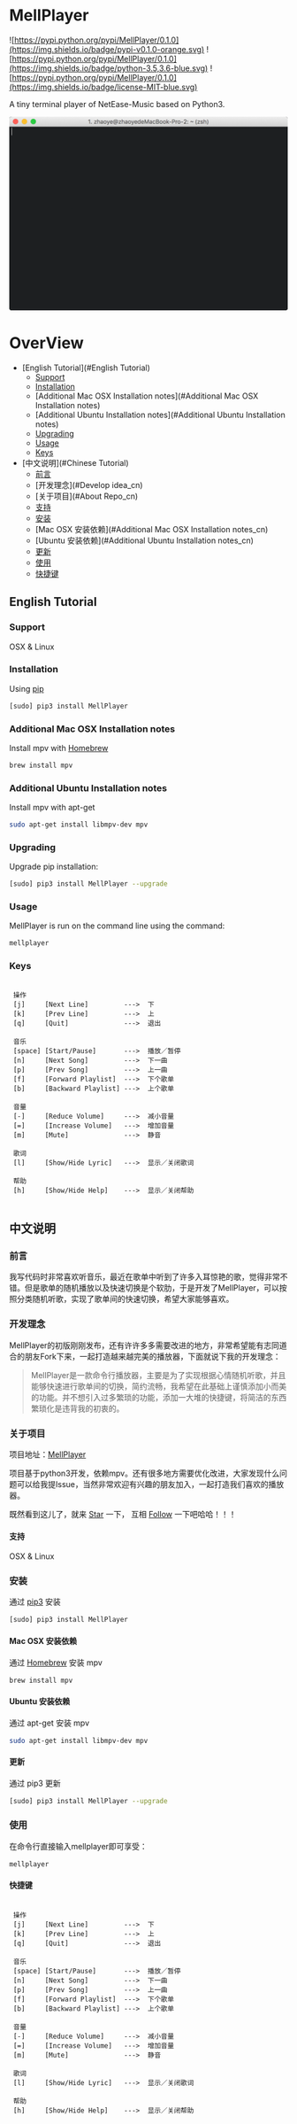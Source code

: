 # MellPlayer
![https://pypi.python.org/pypi/MellPlayer/0.1.0](https://img.shields.io/badge/pypi-v0.1.0-orange.svg)
![https://pypi.python.org/pypi/MellPlayer/0.1.0](https://img.shields.io/badge/python-3.5,3.6-blue.svg)
![https://pypi.python.org/pypi/MellPlayer/0.1.0](https://img.shields.io/badge/license-MIT-blue.svg)

A tiny terminal player of NetEase-Music based on Python3.

![](document/mellplayer_tutorial.gif)

# OverView
* [English Tutorial](#English Tutorial)
	- [Support](#Support)
	- [Installation](#Installation)
	- [Additional Mac OSX Installation notes](#Additional Mac OSX Installation notes)
	- [Additional Ubuntu Installation notes](#Additional Ubuntu Installation notes)
	- [Upgrading](#Upgrading)
	- [Usage](#Usage)
	- [Keys](#Keys)
* [中文说明](#Chinese Tutorial)
	- [前言](#Preface_cn)
	- [开发理念](#Develop idea_cn)
	- [关于项目](#About Repo_cn)
	- [支持](#Support_cn)
	- [安装](#Installation_cn)
	- [Mac OSX 安装依赖](#Additional Mac OSX Installation notes_cn)
	- [Ubuntu 安装依赖](#Additional Ubuntu Installation notes_cn)
	- [更新](#Upgrading_cn)
	- [使用](#Usage_cn)
	- [快捷键](#Keys_cn)

## <a name="English Tutorial"></a>English Tutorial

### <a name="Support"></a>Support
OSX & Linux

### <a name="Installation"></a>Installation
Using [pip](https://pip.pypa.io/en/stable/)
```bash
[sudo] pip3 install MellPlayer
```

### <a name="Additional Mac OSX Installation notes"></a>Additional Mac OSX Installation notes
Install mpv with [Homebrew](https://brew.sh/)
```bash
brew install mpv
```

### <a name="Additional Ubuntu Installation notes"></a>Additional Ubuntu Installation notes

Install mpv with apt-get
```bash
sudo apt-get install libmpv-dev mpv
```

### <a name="Upgrading"></a>Upgrading
Upgrade pip installation:
```bash
[sudo] pip3 install MellPlayer --upgrade
```

### <a name="Usage"></a>Usage
MellPlayer is run on the command line using the command:
```bash
mellplayer
```

### <a name="Keys"></a>Keys
```

 操作
 [j]     [Next Line]         --->  下
 [k]     [Prev Line]         --->  上
 [q]     [Quit]              --->  退出

 音乐
 [space] [Start/Pause]       --->  播放／暂停
 [n]     [Next Song]         --->  下一曲
 [p]     [Prev Song]         --->  上一曲
 [f]     [Forward Playlist]  --->  下个歌单
 [b]     [Backward Playlist] --->  上个歌单

 音量
 [-]     [Reduce Volume]     --->  减小音量
 [=]     [Increase Volume]   --->  增加音量
 [m]     [Mute]              --->  静音

 歌词
 [l]     [Show/Hide Lyric]   --->  显示／关闭歌词

 帮助
 [h]     [Show/Hide Help]    --->  显示／关闭帮助
     
```


## <a name="Chinese Tutorial"></a>中文说明

### <a name="Preface_cn"></a>前言
我写代码时非常喜欢听音乐，最近在歌单中听到了许多入耳惊艳的歌，觉得非常不错。但是歌单的随机播放以及快速切换是个软肋，于是开发了MellPlayer，可以按照分类随机听歌，实现了歌单间的快速切换，希望大家能够喜欢。

### <a name="Develop idea_cn"></a>开发理念
MellPlayer的初版刚刚发布，还有许许多多需要改进的地方，非常希望能有志同道合的朋友Fork下来，一起打造越来越完美的播放器，下面就说下我的开发理念：

>MellPlayer是一款命令行播放器，主要是为了实现根据心情随机听歌，并且能够快速进行歌单间的切换，简约流畅，我希望在此基础上谨慎添加小而美的功能。并不想引入过多繁琐的功能，添加一大堆的快捷键，将简洁的东西繁琐化是违背我的初衷的。


### <a name="About Repo_cn"></a>关于项目
项目地址：[MellPlayer](https://github.com/Mellcap/MellPlayer)

项目基于python3开发，依赖mpv。还有很多地方需要优化改进，大家发现什么问题可以给我提Issue，当然非常欢迎有兴趣的朋友加入，一起打造我们喜欢的播放器。

既然看到这儿了，就来 [Star](https://github.com/Mellcap/MellPlayer) 一下， 互相 [Follow](https://github.com/Mellcap) 一下吧哈哈！！！

#### <a name="Support_cn"></a>支持
OSX & Linux

### <a name="Installation_cn"></a>安装
通过 [pip3](https://pip.pypa.io/en/stable/) 安装
```bash
[sudo] pip3 install MellPlayer
```

#### <a name="Additional Mac OSX Installation notes_cn"></a>Mac OSX 安装依赖
通过 [Homebrew](https://brew.sh/) 安装 mpv
```bash
brew install mpv
```

#### <a name="Additional Ubuntu Installation notes_cn"></a>Ubuntu 安装依赖
通过 apt-get 安装 mpv
```bash
sudo apt-get install libmpv-dev mpv
```

#### <a name="Upgrading_cn"></a>更新
通过 pip3 更新
```bash
[sudo] pip3 install MellPlayer --upgrade
```

### <a name="Usage_cn"></a>使用
在命令行直接输入mellplayer即可享受：
```bash
mellplayer
```

#### <a name="Keys_cn"></a>快捷键
```

 操作
 [j]     [Next Line]         --->  下
 [k]     [Prev Line]         --->  上
 [q]     [Quit]              --->  退出

 音乐
 [space] [Start/Pause]       --->  播放／暂停
 [n]     [Next Song]         --->  下一曲
 [p]     [Prev Song]         --->  上一曲
 [f]     [Forward Playlist]  --->  下个歌单
 [b]     [Backward Playlist] --->  上个歌单

 音量
 [-]     [Reduce Volume]     --->  减小音量
 [=]     [Increase Volume]   --->  增加音量
 [m]     [Mute]              --->  静音

 歌词
 [l]     [Show/Hide Lyric]   --->  显示／关闭歌词

 帮助
 [h]     [Show/Hide Help]    --->  显示／关闭帮助
     
```



